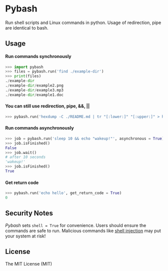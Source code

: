 # Pybash
Run shell scripts and Linux commands in python. Usage of redirection, pipe are identical to bash.

## Usage

#### Run commands synchronously
```python
>>> import pybash
>>> files = pybash.run('find ./example-dir')
>>> print(files)
./example-dir
./example-dir/example2.png
./example-dir/example3.mp3
./example-dir/example1.doc
```
#### You can still use redirection, pipe, &&, ||
```python
>>> pybash.run('hexdump -C ./README.md | tr "[:lower:]" "[:upper:]" > hex.out')
```
#### Run commands asynchronously
```python
>>> job = pybash.run('sleep 10 && echo "wakeup!"', asynchronous = True)
>>> job.isFinished()
False
>>> job.wait()
# after 10 seconds
'wakeup!'
>>> job.isFinished()
True
```
#### Get return code
```python
>>> pybash.run('echo hello', get_return_code = True)
0
```

## Security Notes
*Pybash* sets `shell = True` for convenience. Users should ensure the commands are safe to run. Malicious commands like [shell injection](https://en.wikipedia.org/wiki/Code_injection#Shell_injection) may put your system at risk!

## License

The MIT License (MIT)
